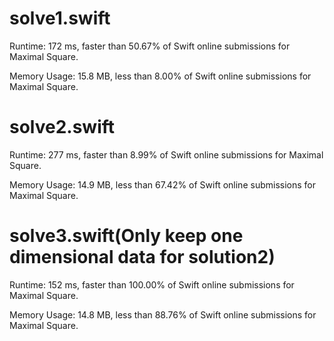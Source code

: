 # solve1.swift

Runtime: 172 ms, faster than 50.67% of Swift online submissions for Maximal Square.

Memory Usage: 15.8 MB, less than 8.00% of Swift online submissions for Maximal Square.

# solve2.swift

Runtime: 277 ms, faster than 8.99% of Swift online submissions for Maximal Square.

Memory Usage: 14.9 MB, less than 67.42% of Swift online submissions for Maximal Square.


# solve3.swift(Only keep one dimensional data for solution2)

Runtime: 152 ms, faster than 100.00% of Swift online submissions for Maximal Square.

Memory Usage: 14.8 MB, less than 88.76% of Swift online submissions for Maximal Square.

